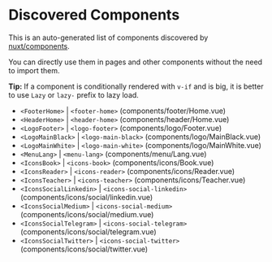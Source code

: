 # Discovered Components

This is an auto-generated list of components discovered by [nuxt/components](https://github.com/nuxt/components).

You can directly use them in pages and other components without the need to import them.

**Tip:** If a component is conditionally rendered with `v-if` and is big, it is better to use `Lazy` or `lazy-` prefix to lazy load.

- `<FooterHome>` | `<footer-home>` (components/footer/Home.vue)
- `<HeaderHome>` | `<header-home>` (components/header/Home.vue)
- `<LogoFooter>` | `<logo-footer>` (components/logo/Footer.vue)
- `<LogoMainBlack>` | `<logo-main-black>` (components/logo/MainBlack.vue)
- `<LogoMainWhite>` | `<logo-main-white>` (components/logo/MainWhite.vue)
- `<MenuLang>` | `<menu-lang>` (components/menu/Lang.vue)
- `<IconsBook>` | `<icons-book>` (components/icons/Book.vue)
- `<IconsReader>` | `<icons-reader>` (components/icons/Reader.vue)
- `<IconsTeacher>` | `<icons-teacher>` (components/icons/Teacher.vue)
- `<IconsSocialLinkedin>` | `<icons-social-linkedin>` (components/icons/social/linkedin.vue)
- `<IconsSocialMedium>` | `<icons-social-medium>` (components/icons/social/medium.vue)
- `<IconsSocialTelegram>` | `<icons-social-telegram>` (components/icons/social/telegram.vue)
- `<IconsSocialTwitter>` | `<icons-social-twitter>` (components/icons/social/twitter.vue)

